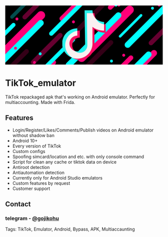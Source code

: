 ![alt text](https://github.com/Kilimow/TikTok_emulator/blob/main/TikTok_Banner.jpeg "Logo")

# TikTok_emulator
TikTok repackaged apk that's working on Android emulator. Perfectly for multiaccounting. Made with Frida.

## Features
- Login/Register/Likes/Comments/Publish videos on Android emulator without shadow ban
- Android 10+
- Every version of TikTok
- Custom configs
- Spoofing simcard/location and etc. with only console command
- Script for clean any cache or tiktok data on device
- Antiroot detection
- Antiautomation detection
- Currently only for Android Studio emulators
- Custom features by request
- Customer support


## Contact
### telegram - [@gojikohu](https://t.me/gojikohu)

Tags: TikTok, Emulator, Android, Bypass, APK, Multiaccaunting
